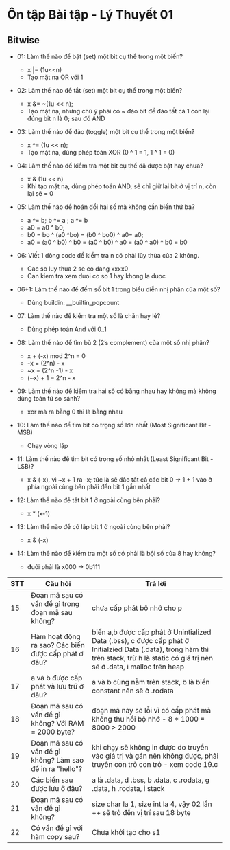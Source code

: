 # Ôn tập Bài tập - Lý Thuyết 01

## Bitwise
- 01: Làm thế nào để bật (set) một bit cụ thể trong một biến? 
    - x |= (1u<<n)
    - Tạo mặt nạ OR với 1

- 02: Làm thế nào để tắt (set) một bit cụ thể trong một biến?
    - x &= ~(1u << n);
    - Tạo mặt nạ, nhưng chú ý phải có ~ đảo bit để đảo tất cả 1 còn lại đúng bit n là 0; sau đó AND

- 03: Làm thế nào để đảo (toggle) một bit cụ thể trong một biến?
    - x ^= (1u << n);
    - Tạo mặt nạ, dùng phép toán XOR (0 ^ 1 = 1, 1 ^ 1 = 0)
- 04: Làm thế nào để kiểm tra một bit cụ thể đã được bật hay chưa?
    - x & (1u << n)
    - Khi tạo mặt nạ, dùng phép toán AND, sẽ chỉ giữ lại bit ở vị trí n, còn lại sẽ = 0

- 05: Làm thế nào để hoán đổi hai số mà không cần biến thứ ba?
    - a ^= b; b ^= a ; a ^= b
    - a0 = a0 ^ b0; 
    - b0 = bo ^ (a0 ^bo) = (b0 ^ bo0) ^ a0= a0; 
    - a0 = (a0 ^ b0) ^ b0 = (a0 ^ b0) ^ a0 = (a0 ^ a0) ^ b0 = b0

- 06: Viết 1 dòng code để kiểm tra n có phải lũy thừa của 2 không.
    - Cac so luy thua 2 se co dang xxxx0
    - Can kiem tra xem duoi co so 1 hay khong la duoc
    
- 06+1: Làm thế nào để đếm số bit 1 trong biểu diễn nhị phân của một số?
    - Dùng buildin: __builtin_popcount

- 07: Làm thế nào để kiểm tra một số là chẵn hay lẻ?
    - Dùng phép toán And với 0..1

- 08: Làm thế nào để tìm bù 2 (2’s complement) của một số nhị phân?
    - x + (-x) mod 2^n = 0
    - -x = (2^n) - x
    - ~x = (2^n -1) - x
    - (~x) + 1 = 2^n - x
- 09: Làm thế nào để kiểm tra hai số có bằng nhau hay không mà không dùng toán tử so sánh?
    - xor mà ra bằng 0 thì là bằng nhau

- 10: Làm thế nào để tìm bit có trọng số lớn nhất (Most Significant Bit - MSB)
    - Chạy vòng lặp

- 11: Làm thế nào để tìm bit có trọng số nhỏ nhất (Least Significant Bit - LSB)?
    - x & (-x), vì ~x + 1 ra -x; tức là sẽ đảo tất cả các bit 0 -> 1 + 1 vào ở phía ngoài cùng bên phải đến bit 1 gần nhất

- 12: Làm thế nào để tắt bit 1 ở ngoài cùng bên phải?
    - x * (x-1)

- 13: Làm thế nào để cô lập bit 1 ở ngoài cùng bên phải?
    - x & (-x)
- 14: Làm thế nào để kiểm tra một số có phải là bội số của 8 hay không?
    - đuôi phải là x000 -> 0b111

| STT| Câu hỏi | Trả lời |
|---------|-----|--------|
|15|Đoạn mã sau có vấn đề gì trong đoạn mã sau không? |chưa cấp phát bộ nhớ cho p|
|16|Hàm hoạt động ra sao? Các biến được cấp phát ở đâu? | biến a,b  được cấp phát ở Unintialized Data (.bss), c được cấp phát ở Initialzied Data (.data), trong hàm thì trên stack, trừ h là static có giá trị nên sẽ ở .data, i malloc trên heap |
|17|a và b được cấp phát và lưu trữ ở đâu?|a và b cùng nằm trên stack, b là biến constant nên sẽ ở .rodata|
|18|Đoạn mã sau có vấn đề gì không? Với RAM = 2000 byte?|đoạn mã này sẽ lỗi vì có cấp phát mà không thu hồi bộ nhớ - 8 * 1000 = 8000 > 2000|
|19|Đoạn mã sau có vấn đề gì không? Làm sao để in ra "hello"?|khi chạy sẽ không in được do truyền vào giá trị và gán nên không được, phải truyền con trỏ con trỏ - xem code 19.c|
|20|Các biến sau được lưu ở đâu?|a là .data, d .bss, b .data, c .rodata, g .data, h .rodata, i stack|
|21|Đoạn mã sau có vấn đề gì không?|size char la 1, size int la 4, vậy 02 lần ++ sẽ trỏ đến vị trí sau 18 byte|
|22|Có vấn đề gì với hàm copy sau?|Chưa khởi tạo cho s1|